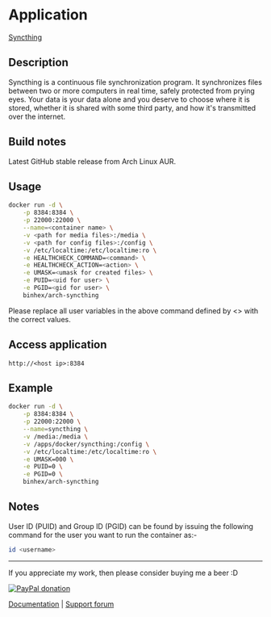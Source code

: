 # Application

[Syncthing](https://syncthing.net/)

## Description

Syncthing is a continuous file synchronization program. It synchronizes files
between two or more computers in real time, safely protected from prying eyes.
Your data is your data alone and you deserve to choose where it is stored,
whether it is shared with some third party, and how it's transmitted over the
internet.

## Build notes

Latest GitHub stable release from Arch Linux AUR.

## Usage

```bash
docker run -d \
    -p 8384:8384 \
    -p 22000:22000 \
    --name=<container name> \
    -v <path for media files>:/media \
    -v <path for config files>:/config \
    -v /etc/localtime:/etc/localtime:ro \
    -e HEALTHCHECK_COMMAND=<command> \
    -e HEALTHCHECK_ACTION=<action> \
    -e UMASK=<umask for created files> \
    -e PUID=<uid for user> \
    -e PGID=<gid for user> \
    binhex/arch-syncthing
```

Please replace all user variables in the above command defined by <> with the
correct values.

## Access application

`http://<host ip>:8384`

## Example

```bash
docker run -d \
    -p 8384:8384 \
    -p 22000:22000 \
    --name=syncthing \
    -v /media:/media \
    -v /apps/docker/syncthing:/config \
    -v /etc/localtime:/etc/localtime:ro \
    -e UMASK=000 \
    -e PUID=0 \
    -e PGID=0 \
    binhex/arch-syncthing
```

## Notes

User ID (PUID) and Group ID (PGID) can be found by issuing the following command
for the user you want to run the container as:-

```bash
id <username>
```

___
If you appreciate my work, then please consider buying me a beer  :D

[![PayPal donation](https://www.paypal.com/en_US/i/btn/btn_donate_SM.gif)](https://www.paypal.com/cgi-bin/webscr?cmd=_s-xclick&hosted_button_id=MM5E27UX6AUU4)

[Documentation](https://github.com/binhex/documentation) | [Support forum](https://forums.unraid.net/topic/103137-support-binhex-syncthing/)

